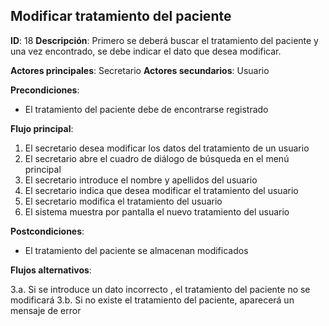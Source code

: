 ## Modificar tratamiento del paciente

**ID**: 18
**Descripción**: Primero se deberá buscar el tratamiento del paciente y una vez encontrado, se debe indicar el dato que desea modificar.

**Actores principales**: Secretario
**Actores secundarios**: Usuario

**Precondiciones**:
* El tratamiento del paciente debe de encontrarse registrado

**Flujo principal**:
1. El secretario desea modificar los datos del tratamiento de un usuario
2. El secretario abre el cuadro de diálogo de búsqueda en el menú principal
3. El secretario introduce el nombre y apellidos del usuario
4. El secretario indica que desea modificar el tratamiento del usuario
5. El secretario modifica el tratamiento del usuario
6. El sistema muestra por pantalla el nuevo tratamiento del usuario

**Postcondiciones**:

* El tratamiento del paciente se almacenan modificados

**Flujos alternativos**:

3.a. Si se introduce un dato incorrecto , el tratamiento del paciente no se modificará
3.b. Si no existe el tratamiento del paciente, aparecerá un mensaje de error
